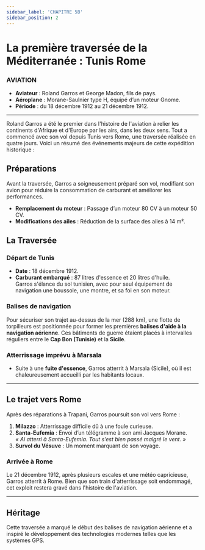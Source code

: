 ```yaml
---
sidebar_label: 'CHAPITRE 5B'
sidebar_position: 2
---
```


# La première traversée de la Méditerranée : Tunis Rome

### AVIATION

- **Aviateur** : Roland Garros et George Madon, fils de pays.  
- **Aéroplane** : Morane-Saulnier type H, équipé d’un moteur Gnome.  
- **Période** : du 18 décembre 1912 au 21 décembre 1912.  

---

Roland Garros a été le premier dans l'histoire de l'aviation à relier les continents d'Afrique et d'Europe par les airs, dans les deux sens. Tout a commencé avec son vol depuis Tunis vers Rome, une traversée réalisée en quatre jours. Voici un résumé des événements majeurs de cette expédition historique :

## Préparations

Avant la traversée, Garros a soigneusement préparé son vol, modifiant son avion pour réduire la consommation de carburant et améliorer les performances.

- **Remplacement du moteur** : Passage d’un moteur 80 CV à un moteur 50 CV.
- **Modifications des ailes** : Réduction de la surface des ailes à 14 m².

## La Traversée

### Départ de Tunis

- **Date** : 18 décembre 1912.
- **Carburant embarqué** : 87 litres d'essence et 20 litres d'huile.  
Garros s'élance du sol tunisien, avec pour seul équipement de navigation une boussole, une montre, et sa foi en son moteur.

### Balises de navigation

Pour sécuriser son trajet au-dessus de la mer (288 km), une flotte de torpilleurs est positionnée pour former les premières **balises d'aide à la navigation aérienne**. Ces bâtiments de guerre étaient placés à intervalles réguliers entre le **Cap Bon (Tunisie)** et la **Sicile**.

### Atterrissage imprévu à Marsala

- Suite à une **fuite d'essence**, Garros atterrit à Marsala (Sicile), où il est chaleureusement accueilli par les habitants locaux.

---

## Le trajet vers Rome

Après des réparations à Trapani, Garros poursuit son vol vers Rome :

1. **Milazzo** : Atterrissage difficile dû à une foule curieuse.
2. **Santa-Eufemia** : Envoi d’un télégramme à son ami Jacques Morane.  
   _« Ai atterri à Santa-Eufemia. Tout s’est bien passé malgré le vent. »_
3. **Survol du Vésuve** : Un moment marquant de son voyage.

### Arrivée à Rome

Le 21 décembre 1912, après plusieurs escales et une météo capricieuse, Garros atterrit à Rome. Bien que son train d'atterrissage soit endommagé, cet exploit restera gravé dans l'histoire de l'aviation.

---

## Héritage

Cette traversée a marqué le début des balises de navigation aérienne et a inspiré le développement des technologies modernes telles que les systèmes GPS.
